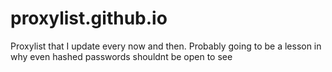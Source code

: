 # proxylist.github.io
Proxylist that I update every now and then. Probably going to be a lesson in why even hashed passwords shouldnt be open to see
